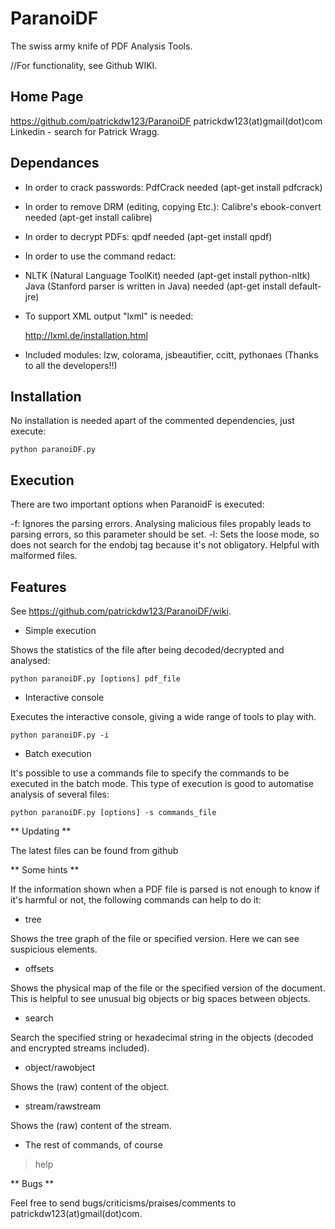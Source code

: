 ParanoiDF
=========

The swiss army knife of PDF Analysis Tools. 

//For functionality, see Github WIKI.

Home Page 
-----------

https://github.com/patrickdw123/ParanoiDF
patrickdw123(at)gmail(dot)com
Linkedin - search for Patrick Wragg.

Dependances
-----------

* In order to crack passwords: PdfCrack needed (apt-get install pdfcrack)
* In order to remove DRM (editing, copying Etc.): Calibre's ebook-convert needed (apt-get install calibre)
* In order to decrypt PDFs: qpdf needed (apt-get install qpdf)
* In order to use the command redact:
* 
	NLTK (Natural Language ToolKit) needed (apt-get install python-nltk)
	Java (Stanford parser is written in Java) needed (apt-get install default-jre)

* To support XML output "lxml" is needed:

    http://lxml.de/installation.html
    
* Included modules: lzw, colorama, jsbeautifier, ccitt, pythonaes (Thanks to all the developers!!)


Installation
-----------

No installation is needed apart of the commented dependencies, just execute:

	python paranoiDF.py

Execution
-----------

There are two important options when ParanoidF is executed:

-f: Ignores the parsing errors. Analysing malicious files propably leads to parsing errors, so this parameter should be set.
-l: Sets the loose mode, so does not search for the endobj tag because it's not obligatory. Helpful with malformed files.

Features
-----------

See https://github.com/patrickdw123/ParanoiDF/wiki.

* Simple execution

Shows the statistics of the file after being decoded/decrypted and analysed:

    python paranoiDF.py [options] pdf_file



* Interactive console

Executes the interactive console, giving a wide range of tools to play with.

    python paranoiDF.py -i 



* Batch execution

It's possible to use a commands file to specify the commands to be executed in the batch mode. This type of execution is good to automatise analysis of several files:

    python paranoiDF.py [options] -s commands_file 



** Updating **

The latest files can be found from github



** Some hints **

If the information shown when a PDF file is parsed is not enough to know if it's harmful or not, the following commands can help to do it:

* tree

Shows the tree graph of the file or specified version. Here we can see suspicious elements.


* offsets 

Shows the physical map of the file or the specified version of the document. This is helpful to see unusual big objects or big spaces between objects.


* search

Search the specified string or hexadecimal string in the objects (decoded and encrypted streams included).


* object/rawobject

Shows the (raw) content of the object.


* stream/rawstream

Shows the (raw) content of the stream.


* The rest of commands, of course

> help




** Bugs **

Feel free to send bugs/criticisms/praises/comments to patrickdw123(at)gmail(dot)com.
